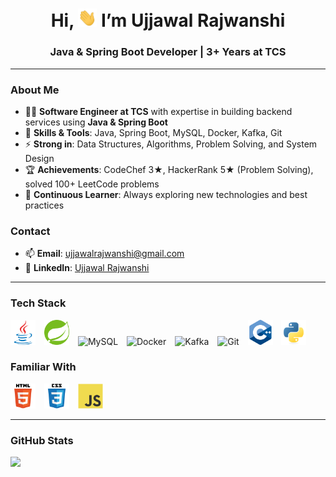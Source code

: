 <h1 align="center">
  Hi, <img src="https://raw.githubusercontent.com/ABSphreak/ABSphreak/master/gifs/Hi.gif" width="30px" style="max-width:100%;"/> I’m Ujjawal Rajwanshi
</h1>
<h3 align="center">Java & Spring Boot Developer | 3+ Years at TCS</h3>


---

### About Me
- 👨‍💻 **Software Engineer at TCS** with expertise in building backend services using **Java & Spring Boot**  
- 🚀 **Skills & Tools**: Java, Spring Boot, MySQL, Docker, Kafka, Git  
- ⚡ **Strong in**: Data Structures, Algorithms, Problem Solving, and System Design  
- 🏆 **Achievements**: CodeChef 3★, HackerRank 5★ (Problem Solving), solved 100+ LeetCode problems  
- 🌱 **Continuous Learner**: Always exploring new technologies and best practices  

### Contact
- 📫 **Email**: [ujjawalrajwanshi@gmail.com](mailto:ujjawalrajwanshi@gmail.com)  
- 🤝 **LinkedIn**: [Ujjawal Rajwanshi](https://www.linkedin.com/in/ujjawal-rajwanshi)

---

### Tech Stack
<p align="left">
  <img src="https://raw.githubusercontent.com/devicons/devicon/master/icons/java/java-original.svg" alt="Java" width="40" height="40" style="margin-right: 10px;"/>
  <img src="https://raw.githubusercontent.com/devicons/devicon/master/icons/spring/spring-original.svg" alt="Spring Boot" width="40" height="40" style="margin-right: 10px;"/>
  <img src="https://cdn.jsdelivr.net/gh/devicons/devicon/icons/mysql/mysql-original-wordmark.svg" alt="MySQL" width="40" height="40" style="margin-right: 10px;"/>
  <img src="https://cdn.jsdelivr.net/gh/devicons/devicon/icons/docker/docker-original.svg" alt="Docker" width="40" height="40" style="margin-right: 10px;"/>
  <img src="https://cdn.jsdelivr.net/gh/devicons/devicon/icons/apachekafka/apachekafka-original.svg" alt="Kafka" width="40" height="40" style="margin-right: 10px;"/>
  <img src="https://cdn.jsdelivr.net/gh/devicons/devicon/icons/git/git-original.svg" alt="Git" width="40" height="40" style="margin-right: 10px;"/>
  <img src="https://raw.githubusercontent.com/devicons/devicon/master/icons/cplusplus/cplusplus-original.svg" alt="C++" width="40" height="40" style="margin-right: 10px;"/>
  <img src="https://raw.githubusercontent.com/devicons/devicon/master/icons/python/python-original.svg" alt="Python" width="40" height="40" style="margin-right: 10px;"/>
</p>

### Familiar With
<p align="left">
  <img src="https://raw.githubusercontent.com/devicons/devicon/master/icons/html5/html5-original-wordmark.svg" alt="HTML5" width="40" height="40" style="margin-right: 10px;"/> 
  <img src="https://raw.githubusercontent.com/devicons/devicon/master/icons/css3/css3-original-wordmark.svg" alt="CSS3" width="40" height="40" style="margin-right: 10px;"/>
  <img src="https://raw.githubusercontent.com/devicons/devicon/master/icons/javascript/javascript-original.svg" alt="JavaScript" width="40" height="40" style="margin-right: 10px;"/>
</p>

---

### GitHub Stats
<p align="left">
  <img src="https://github-readme-stats.vercel.app/api/top-langs/?username=ujjawalrajwanshi&layout=compact"/>
</p>
